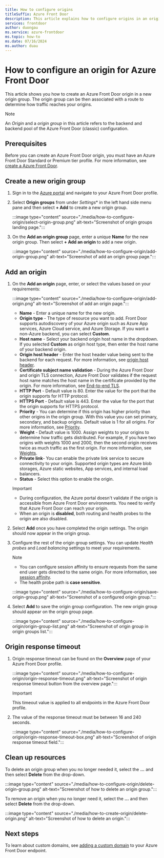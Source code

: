 ```yaml
---
title: How to configure origins
titleSuffix: Azure Front Door
description: This article explains how to configure origins in an origin group to use with your Azure Front Door profile.
services: frontdoor
author: duongau
ms.service: azure-frontdoor
ms.topic: how-to
ms.date: 07/16/2024
ms.author: duau
---
```


# How to configure an origin for Azure Front Door

This article shows you how to create an Azure Front Door origin in a new origin group. The origin group can be then associated with a route to determine how traffic reaches your origins.

> [!NOTE]
> An *Origin* and a *origin group* in this article refers to the backend and backend pool of the Azure Front Door (classic) configuration.
>

## Prerequisites

Before you can create an Azure Front Door origin, you must have an Azure Front Door Standard or Premium tier profile. For more information, see [create a Azure Front Door](create-front-door-portal.md).

## Create a new origin group

1. Sign in to the [Azure portal](https://portal.azure.com) and navigate to your Azure Front Door profile.

1. Select **Origin groups** from under *Settings** in the left hand side menu pane and then select **+ Add** to create a new origin group.
   
    :::image type="content" source="./media/how-to-configure-origin/select-origin-group.png" alt-text="Screenshot of origin groups landing page.":::

1. On the **Add an origin group** page, enter a unique **Name** for the new origin group. Then select **+ Add an origin** to add a new origin.

    :::image type="content" source="./media/how-to-configure-origin/add-origin-group.png" alt-text="Screenshot of add an origin group page.":::

## Add an origin

1. On the **Add an origin** page, enter, or select the values based on your requirements:

    :::image type="content" source="./media/how-to-configure-origin/add-origin.png" alt-text="Screenshot of add an origin page.":::
  
    
    * **Name** - Enter a unique name for the new origin.
    * **Origin type** - The type of resource you want to add. Front Door supports autodiscovery of your Azure origin such as Azure App services, Azure Cloud service, and Azure Storage. If you want a non-Azure backend, you can select **Custom**.
    * **Host name** - Select your backend origin host name in the dropdown. If you selected **Custom** as origin host type, then enter the host name of your backend origin.
    * **Origin host header** - Enter the host header value being sent to the backend for each request. For more information, see [origin host header](origin.md#origin-host-header).
    * **Certificate subject name validation** - During the Azure Front Door and origin TLS connection, Azure Front Door validates if the request host name matches the host name in the certificate provided by the origin. For more information, see [End-to-end TLS](end-to-end-tls.md).
    * **HTTP Port** - Default value is 80. Enter the value for the port that the origin supports for HTTP protocol.
    * **HTTPS Port** - Default value is 443. Enter the value for the port that the origin supports for HTTPS protocol.
    * **Priority** - You can determine if this origin has higher priority than other origins in the origin group. With this value you can set primary, secondary, and backup origins. Default value is 1 for all origins. For more information, see [Priority](routing-methods.md#priority).
    * **Weight** - Default value is 1000. Assign weights to your origins to determine how traffic gets distributed. For example, if you have two origins with weights 1000 and 2000, then the second origin receives twice as much traffic as the first origin. For more information, see [Weights](routing-methods.md#weighted).
    * **Private link**-  You can enable the private link service to secure connectivity to your origin. Supported origin types are Azure blob storages, Azure static websites, App services, and internal load balancers.
    * **Status** - Select this option to enable the origin.

    > [!IMPORTANT]
    > * During configuration, the Azure portal doesn't validate if the origin is accessible from Azure Front Door environments. You need to verify that Azure Front Door can reach your origin.
    > * When an origin is **disabled**, both routing and health probes to the origin are also disabled.

1. Select **Add** once you have completed the origin settings. The origin should now appear in the origin group. 

1. Configure the rest of the origin group settings. You can update *Health probes* and *Load balancing* settings to meet your requirements. 

    > [!NOTE]
    > * You can configure session affinity to ensure requests from the same end user gets directed to the same origin. For more information, see [session affinity](routing-methods.md#affinity).
    > * The health probe path is **case sensitive**.
    >
  
    :::image type="content" source="./media/how-to-configure-origin/save-origin-group.png" alt-text="Screenshot of a configured origin group.":::

1. Select **Add** to save the origin group configuration. The new origin group should appear on the origin group page.

    :::image type="content" source="./media/how-to-configure-origin/origin-group-list.png" alt-text="Screenshot of origin group in origin groups list.":::

## Origin response timeout

1. Origin response timeout can be found on the **Overview** page of your Azure Front Door profile.

    :::image type="content" source="./media/how-to-configure-origin/origin-response-timeout.png" alt-text="Screenshot of origin response timeout button from the overview page.":::

    > [!IMPORTANT]
    > This timeout value is applied to all endpoints in the Azure Front Door profile.
    >

1. The value of the response timeout must be between 16 and 240 seconds.

    :::image type="content" source="./media/how-to-configure-origin/origin-response-timeout-box.png" alt-text="Screenshot of origin response timeout field.":::

## Clean up resources

To delete an origin group when you no longer needed it, select the **...** and then select **Delete** from the drop-down.

:::image type="content" source="./media/how-to-configure-origin/delete-origin-group.png" alt-text="Screenshot of how to delete an origin group.":::

To remove an origin when you no longer need it, select the **...** and then select **Delete** from the drop-down. 

:::image type="content" source="./media/how-to-create-origin/delete-origin.png" alt-text="Screenshot of how to delete an origin.":::

## Next steps

To learn about custom domains, see [adding a custom domain](standard-premium/how-to-add-custom-domain.md) to your Azure Front Door endpoint.
